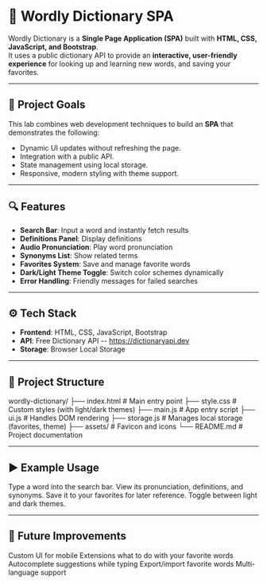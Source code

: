 # 📘 Wordly Dictionary SPA

Wordly Dictionary is a **Single Page Application (SPA)** built with **HTML, CSS, JavaScript, and Bootstrap**.  
It uses a public dictionary API to provide an **interactive, user-friendly experience** for looking up and learning new words, and saving your favorites.

---

## 🎯 Project Goals

This lab combines web development techniques to build an **SPA** that demonstrates the following:

- Dynamic UI updates without refreshing the page.
- Integration with a public API.
- State management using local storage.
- Responsive, modern styling with theme support.

---

## 🔍 Features

- **Search Bar**: Input a word and instantly fetch results
- **Definitions Panel**: Display definitions
- **Audio Pronunciation**: Play word pronunciation  
- **Synonyms List**: Show related terms
- **Favorites System**: Save and manage favorite words
- **Dark/Light Theme Toggle**: Switch color schemes dynamically
- **Error Handling**: Friendly messages for failed searches

---

## ⚙️ Tech Stack

- **Frontend**: HTML, CSS, JavaScript, Bootstrap
- **API**: Free Dictionary API -- https://dictionaryapi.dev  
- **Storage**: Browser Local Storage

---

## 📂 Project Structure

wordly-dictionary/
├── index.html        # Main entry point
├── style.css         # Custom styles (with light/dark themes)
├── main.js           # App entry script
├── ui.js             # Handles DOM rendering
├── storage.js        # Manages local storage (favorites, theme)
├── assets/           # Favicon and icons
└── README.md         # Project documentation

---

## ▶️ Example Usage

Type a word into the search bar.
View its pronunciation, definitions, and synonyms.
Save it to your favorites for later reference.
Toggle between light and dark themes.

---

## 🔨 Future Improvements

Custom UI for mobile
Extensions what to do with your favorite words
Autocomplete suggestions while typing
Export/import favorite words
Multi-language support